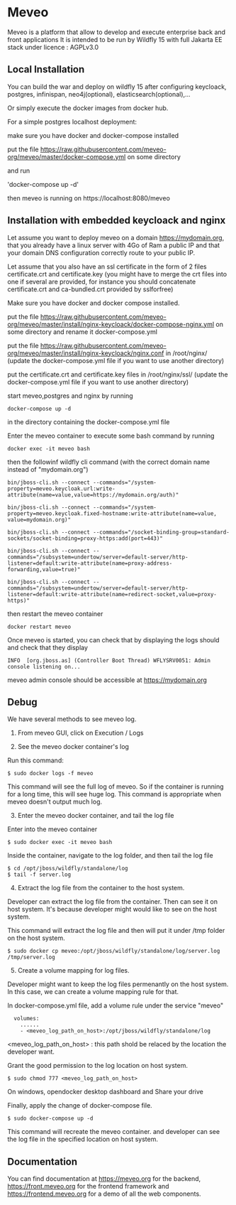 Meveo
=====

Meveo is a platform that allow to develop and execute enterprise back and front applications
It is intended to be run by Wildfly 15 with full Jakarta EE stack under licence : AGPLv3.0

Local Installation
-------------------
You can build the war and deploy on wildfly 15 after configuring keycloack, postgres, infinispan, neo4j(optional), elasticsearch(optional),...

Or simply execute the docker images from docker hub.

For a simple postgres localhost deployment:

make sure you have docker and docker-compose installed

put the file https://raw.githubusercontent.com/meveo-org/meveo/master/docker-compose.yml on some directory

and run

'docker-compose up -d'

then meveo is running on https://localhost:8080/meveo

Installation with embedded keycloack and nginx
----------------------------------------------
Let assume you want to deploy meveo on a domain https://mydomain.org, that you already have a linux server with 4Go of Ram a public IP and that your domain DNS configuration correctly route to your public IP.

Let assume that you also have an ssl certificate in the form of 2 files certificate.crt and certificate.key (you might have to merge the crt files into one if several are provided, for instance you should concatenate certificate.crt and ca-bundled.crt provided by sslforfree)

Make sure you have docker and docker compose installed.

put the file https://raw.githubusercontent.com/meveo-org/meveo/master/install/nginx-keycloack/docker-compose-nginx.yml on some directory and rename it docker-compose.yml

put the file https://raw.githubusercontent.com/meveo-org/meveo/master/install/nginx-keycloack/nginx.conf in /root/nginx/ (update the docker-compose.yml file if you want to use another directory)

put the certificate.crt and certificate.key files in /root/nginx/ssl/ (update the docker-compose.yml file if you want to use another directory)

start meveo,postgres and nginx by running 

    docker-compose up -d
in the directory containing the docker-compose.yml file

Enter the meveo container to execute some bash command by running 

    docker exec -it meveo bash
then the followinf wildfly cli command (with the correct domain name instead of "mydomain.org")


    bin/jboss-cli.sh --connect --commands="/system-property=meveo.keycloak.url:write-attribute(name=value,value=https://mydomain.org/auth)"

    bin/jboss-cli.sh --connect --commands="/system-property=meveo.keycloak.fixed-hostname:write-attribute(name=value, value=mydomain.org)"

    bin/jboss-cli.sh --connect --commands="/socket-binding-group=standard-sockets/socket-binding=proxy-https:add(port=443)"

    bin/jboss-cli.sh --connect --commands="/subsystem=undertow/server=default-server/http-listener=default:write-attribute(name=proxy-address-forwarding,value=true)"

    bin/jboss-cli.sh --connect --commands="/subsystem=undertow/server=default-server/http-listener=default:write-attribute(name=redirect-socket,value=proxy-https)"

then restart the meveo container

    docker restart meveo

Once meveo is started, you can check that by displaying the logs should and check that they display

    INFO  [org.jboss.as] (Controller Boot Thread) WFLYSRV0051: Admin console listening on...

meveo admin console should be accessible at https://mydomain.org

 
Debug
-----

We have several methods to see meveo log. 

1. From meveo GUI, click on Execution / Logs

2. See the meveo docker container's log

Run this command: 

    $ sudo docker logs -f meveo 

This command will see the full log of meveo. So if the container is running for a long time, this will see huge log. This command is appropriate when meveo doesn't output much log.

3. Enter the meveo docker container, and tail the log file

Enter into the meveo container

    $ sudo docker exec -it meveo bash

Inside the container, navigate to the log folder, and then tail the log file

    $ cd /opt/jboss/wildfly/standalone/log
    $ tail -f server.log


4. Extract the log file from the container to the host system.

Developer can extract the log file from the container. Then can see it on host system. It's because developer might would like to see on the host system.

This command will extract the log file and then will put it under /tmp folder on the host system.

    $ sudo docker cp meveo:/opt/jboss/wildfly/standalone/log/server.log /tmp/server.log


5. Create a volume mapping for log files.

Developer might want to keep the log files permenantly on the host system. In this case, we can create a volume mapping rule for that.

In docker-compose.yml file, add a volume rule under the service "meveo"

      volumes:
        ......
        - <meveo_log_path_on_host>:/opt/jboss/wildfly/standalone/log

<meveo_log_path_on_host> : this path shold be relaced by the location the developer want.

Grant the good permission to the log location on host system.

    $ sudo chmod 777 <meveo_log_path_on_host>

On windows, opendocker desktop dashboard and Share your drive

Finally, apply the change of docker-compose file.

    $ sudo docker-compose up -d
This command will recreate the meveo container. and developer can see the log file in the specified location on host system.


Documentation
-------------
You can find documentation at https://meveo.org for the backend, https://front.meveo.org for the frontend framework and https://frontend.meveo.org for a demo of all the web components.
